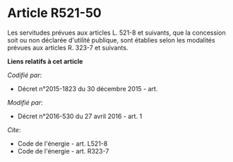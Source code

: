 # Article R521-50

Les servitudes prévues aux articles L. 521-8 et suivants, que la concession soit ou non déclarée d'utilité publique, sont
établies selon les modalités prévues aux articles R. 323-7 et suivants.

**Liens relatifs à cet article**

_Codifié par_:

  - Décret n°2015-1823 du 30 décembre 2015 - art.

_Modifié par_:

  - Décret n°2016-530 du 27 avril 2016 - art. 1

_Cite_:

  - Code de l'énergie - art. L521-8
  - Code de l'énergie - art. R323-7
